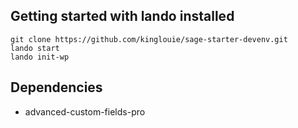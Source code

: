 ## Getting started with lando installed

```
git clone https://github.com/kinglouie/sage-starter-devenv.git
lando start
lando init-wp
```

## Dependencies

- advanced-custom-fields-pro
